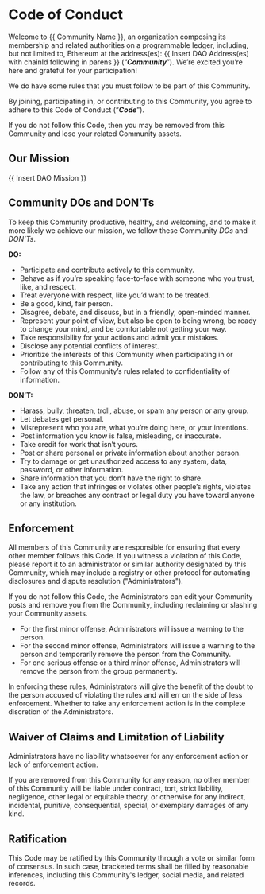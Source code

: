 # Code of Conduct

Welcome to {{ Community Name }}, an organization composing its membership and related authorities on a programmable ledger, including, but not limited to, Ethereum at the address(es): {{ Insert DAO Address(es) with chainId following in parens }} (“***Community***”). We’re excited you’re here and grateful for your participation!

We do have some rules that you must follow to be part of this Community.

By joining, participating in, or contributing to this Community, you agree to adhere to this Code of Conduct (“***Code***”).

If you do not follow this Code, then you may be removed from this Community and lose your related Community assets.

## Our Mission

{{ Insert DAO Mission }}

## Community DOs and DON’Ts

To keep this Community productive, healthy, and welcoming, and to make it more likely we achieve our mission, we follow these Community *DOs* and *DON’Ts*.

**DO:**
* Participate and contribute actively to this community.
* Behave as if you’re speaking face-to-face with someone who you trust, like, and respect.
* Treat everyone with respect, like you’d want to be treated.
* Be a good, kind, fair person.
* Disagree, debate, and discuss, but in a friendly, open-minded manner.
* Represent your point of view, but also be open to being wrong, be ready to change your mind, and be comfortable not getting your way.
* Take responsibility for your actions and admit your mistakes.
* Disclose any potential conflicts of interest.
* Prioritize the interests of this Community when participating in or contributing to this Community.
* Follow any of this Community’s rules related to confidentiality of information.

**DON’T:**
* Harass, bully, threaten, troll, abuse, or spam any person or any group.
* Let debates get personal.
* Misrepresent who you are, what you’re doing here, or your intentions.
* Post information you know is false, misleading, or inaccurate.
* Take credit for work that isn’t yours.
* Post or share personal or private information about another person.
* Try to damage or get unauthorized access to any system, data, password, or other information.
* Share information that you don’t have the right to share.
* Take any action that infringes or violates other people’s rights, violates the law, or breaches any contract or legal duty you have toward anyone or any institution.

## Enforcement

All members of this Community are responsible for ensuring that every other member follows this Code. If you witness a violation of this Code, please report it to an administrator or similar authority designated by this Community, which may include a registry or other protocol for automating disclosures and dispute resolution ("Administrators").

If you do not follow this Code, the Administrators can edit your Community posts and remove you from the Community, including reclaiming or slashing your Community assets.

* For the first minor offense, Administrators will issue a warning to the person.
* For the second minor offense, Administrators will issue a warning to the person and temporarily remove the person from the Community.
* For one serious offense or a third minor offense, Administrators will remove the person from the group permanently.

In enforcing these rules, Administrators will give the benefit of the doubt to the person accused of violating the rules and will err on the side of less enforcement. Whether to take any enforcement action is in the complete discretion of the Administrators.

## Waiver of Claims and Limitation of Liability

Administrators have no liability whatsoever for any enforcement action or lack of enforcement action.

If you are removed from this Community for any reason, no other member of this Community will be liable under contract, tort, strict liability, negligence, other legal or equitable theory, or otherwise for any indirect, incidental, punitive, consequential, special, or exemplary damages of any kind.

## Ratification

This Code may be ratified by this Community through a vote or similar form of consensus. In such case, bracketed terms shall be filled by reasonable inferences, including this Community's ledger, social media, and related records.
